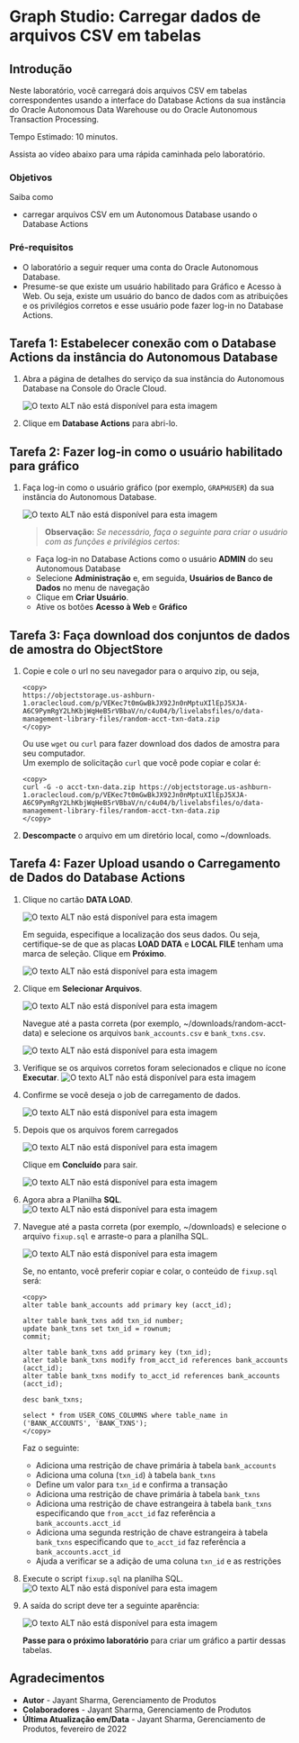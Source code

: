 # Graph Studio: Carregar dados de arquivos CSV em tabelas

## Introdução

Neste laboratório, você carregará dois arquivos CSV em tabelas correspondentes usando a interface do Database Actions da sua instância do Oracle Autonomous Data Warehouse ou do Oracle Autonomous Transaction Processing.

Tempo Estimado: 10 minutos.

Assista ao vídeo abaixo para uma rápida caminhada pelo laboratório.

[](youtube:wkKKO-RO0lA)

### Objetivos

Saiba como

*   carregar arquivos CSV em um Autonomous Database usando o Database Actions

### Pré-requisitos

*   O laboratório a seguir requer uma conta do Oracle Autonomous Database.
*   Presume-se que existe um usuário habilitado para Gráfico e Acesso à Web. Ou seja, existe um usuário do banco de dados com as atribuições e os privilégios corretos e esse usuário pode fazer log-in no Database Actions.

## Tarefa 1: Estabelecer conexão com o Database Actions da instância do Autonomous Database

1.  Abra a página de detalhes do serviço da sua instância do Autonomous Database na Console do Oracle Cloud.
    
    ![O texto ALT não está disponível para esta imagem](images/open-database-actions.png " ")
    
2.  Clique em **Database Actions** para abri-lo.
    

## Tarefa 2: Fazer log-in como o usuário habilitado para gráfico

1.  Faça log-in como o usuário gráfico (por exemplo, `GRAPHUSER`) da sua instância do Autonomous Database.
    
    ![O texto ALT não está disponível para esta imagem](./images/db-actions-graphuser-login.png " ")
    
    > **Observação:** _Se necessário, faça o seguinte para criar o usuário com as funções e privilégios certos_:
    
    *   Faça log-in no Database Actions como o usuário **ADMIN** do seu Autonomous Database
    *   Selecione **Administração** e, em seguida, **Usuários de Banco de Dados** no menu de navegação
    *   Clique em **Criar Usuário**.
    *   Ative os botões **Acesso à Web** e **Gráfico**

## Tarefa 3: Faça download dos conjuntos de dados de amostra do ObjectStore

1.  Copie e cole o url no seu navegador para o arquivo zip, ou seja,
    
        <copy>
        https://objectstorage.us-ashburn-1.oraclecloud.com/p/VEKec7t0mGwBkJX92Jn0nMptuXIlEpJ5XJA-A6C9PymRgY2LhKbjWqHeB5rVBbaV/n/c4u04/b/livelabsfiles/o/data-management-library-files/random-acct-txn-data.zip
        </copy>
        
    
    Ou use `wget` ou `curl` para fazer download dos dados de amostra para seu computador.  
    Um exemplo de solicitação `curl` que você pode copiar e colar é:
    
        <copy>
        curl -G -o acct-txn-data.zip https://objectstorage.us-ashburn-1.oraclecloud.com/p/VEKec7t0mGwBkJX92Jn0nMptuXIlEpJ5XJA-A6C9PymRgY2LhKbjWqHeB5rVBbaV/n/c4u04/b/livelabsfiles/o/data-management-library-files/random-acct-txn-data.zip
        </copy>
        
2.  **Descompacte** o arquivo em um diretório local, como ~/downloads.
    

## Tarefa 4: Fazer Upload usando o Carregamento de Dados do Database Actions

1.  Clique no cartão **DATA LOAD**.
    
    ![O texto ALT não está disponível para esta imagem](images/db-actions-dataload-card.png " ")
    
    Em seguida, especifique a localização dos seus dados. Ou seja, certifique-se de que as placas **LOAD DATA** e **LOCAL FILE** tenham uma marca de seleção. Clique em **Próximo**.
    
    ![O texto ALT não está disponível para esta imagem](./images/db-actions-dataload-location.png)
    
2.  Clique em **Selecionar Arquivos**.
    
    ![O texto ALT não está disponível para esta imagem](images/db-action-dataload-file-browser.png " ")
    
    Navegue até a pasta correta (por exemplo, ~/downloads/random-acct-data) e selecione os arquivos `bank_accounts.csv` e `bank_txns.csv`.
    
    ![O texto ALT não está disponível para esta imagem](./images/db-actions-dataload-choose-files.png " ")
    
3.  Verifique se os arquivos corretos foram selecionados e clique no ícone **Executar**. ![O texto ALT não está disponível para esta imagem](./images/db-actions-dataload-click-run.png " ")
    
4.  Confirme se você deseja o job de carregamento de dados.
    
    ![O texto ALT não está disponível para esta imagem](./images/db-actions-dataload-confirm-run.png " ")
    
5.  Depois que os arquivos forem carregados
    
    ![O texto ALT não está disponível para esta imagem](./images/dbactions-dataload-files-loaded.png " ")
    
    Clique em **Concluído** para sair.
    
    ![O texto ALT não está disponível para esta imagem](images/dbactions-click-done.png " ")
    
6.  Agora abra a Planilha **SQL**. ![O texto ALT não está disponível para esta imagem](./images/db-actions-choose-sql-card.png " ")
    
7.  Navegue até a pasta correta (por exemplo, ~/downloads) e selecione o arquivo `fixup.sql` e arraste-o para a planilha SQL.
    
    ![O texto ALT não está disponível para esta imagem](./images/db-actions-drag-drop-fixup-sql.png " ")
    
    Se, no entanto, você preferir copiar e colar, o conteúdo de `fixup.sql` será:
    
        <copy>
        alter table bank_accounts add primary key (acct_id);
        
        alter table bank_txns add txn_id number;
        update bank_txns set txn_id = rownum;
        commit;
        
        alter table bank_txns add primary key (txn_id);
        alter table bank_txns modify from_acct_id references bank_accounts (acct_id);
        alter table bank_txns modify to_acct_id references bank_accounts (acct_id);
        
        desc bank_txns;
        
        select * from USER_CONS_COLUMNS where table_name in ('BANK_ACCOUNTS', 'BANK_TXNS');
        </copy>      
        
    
    Faz o seguinte:
    
    *   Adiciona uma restrição de chave primária à tabela `bank_accounts`
    *   Adiciona uma coluna (`txn_id`) à tabela `bank_txns`
    *   Define um valor para `txn_id` e confirma a transação
    *   Adiciona uma restrição de chave primária à tabela `bank_txns`
    *   Adiciona uma restrição de chave estrangeira à tabela `bank_txns` especificando que `from_acct_id` faz referência a `bank_accounts.acct_id`
    *   Adiciona uma segunda restrição de chave estrangeira à tabela `bank_txns` especificando que `to_acct_id` faz referência a `bank_accounts.acct_id`
    *   Ajuda a verificar se a adição de uma coluna `txn_id` e as restrições
8.  Execute o script `fixup.sql` na planilha SQL.  
    ![O texto ALT não está disponível para esta imagem](./images/db-actions-sql-execute-fixup.png " ")
    
9.  A saída do script deve ter a seguinte aparência:
    
    ![O texto ALT não está disponível para esta imagem](./images/db-actions-sql-script-output.png " ")
    
    **Passe para o próximo laboratório** para criar um gráfico a partir dessas tabelas.
    

## Agradecimentos

*   **Autor** - Jayant Sharma, Gerenciamento de Produtos
*   **Colaboradores** - Jayant Sharma, Gerenciamento de Produtos
*   **Última Atualização em/Data** - Jayant Sharma, Gerenciamento de Produtos, fevereiro de 2022